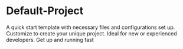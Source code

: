 # Default-Project
A quick start template with necessary files and configurations set up. Customize to create your unique project. Ideal for new or experienced developers. Get up and running fast
